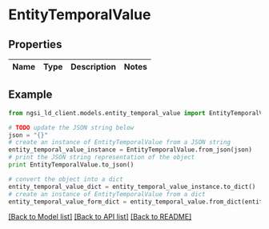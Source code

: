 # EntityTemporalValue


## Properties

Name | Type | Description | Notes
------------ | ------------- | ------------- | -------------

## Example

```python
from ngsi_ld_client.models.entity_temporal_value import EntityTemporalValue

# TODO update the JSON string below
json = "{}"
# create an instance of EntityTemporalValue from a JSON string
entity_temporal_value_instance = EntityTemporalValue.from_json(json)
# print the JSON string representation of the object
print EntityTemporalValue.to_json()

# convert the object into a dict
entity_temporal_value_dict = entity_temporal_value_instance.to_dict()
# create an instance of EntityTemporalValue from a dict
entity_temporal_value_form_dict = entity_temporal_value.from_dict(entity_temporal_value_dict)
```
[[Back to Model list]](../README.md#documentation-for-models) [[Back to API list]](../README.md#documentation-for-api-endpoints) [[Back to README]](../README.md)


